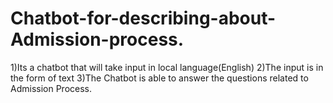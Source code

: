 # Chatbot-for-describing-about-Admission-process.
1)Its a chatbot that will take input in local language(English)
2)The input is in the form of text
3)The Chatbot is able to answer the questions related to Admission Process.
